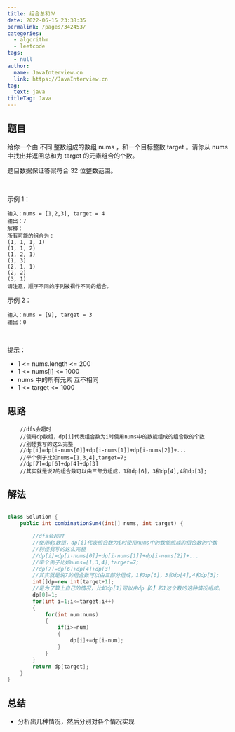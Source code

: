 ```yaml
---
title: 组合总和Ⅳ
date: 2022-06-15 23:38:35
permalink: /pages/342453/
categories: 
  - algorithm
  - leetcode
tags: 
  - null
author: 
  name: JavaInterview.cn
  link: https://JavaInterview.cn
tag: 
  text: java
titleTag: Java
---
```



## 题目
给你一个由 不同 整数组成的数组 nums ，和一个目标整数 target 。请你从 nums 中找出并返回总和为 target 的元素组合的个数。

题目数据保证答案符合 32 位整数范围。

 

示例 1：

    输入：nums = [1,2,3], target = 4
    输出：7
    解释：
    所有可能的组合为：
    (1, 1, 1, 1)
    (1, 1, 2)
    (1, 2, 1)
    (1, 3)
    (2, 1, 1)
    (2, 2)
    (3, 1)
    请注意，顺序不同的序列被视作不同的组合。
示例 2：

    输入：nums = [9], target = 3
    输出：0
 

提示：

- 1 <= nums.length <= 200
- 1 <= nums[i] <= 1000
- nums 中的所有元素 互不相同
- 1 <= target <= 1000

## 思路

        //dfs会超时
        //使用dp数组，dp[i]代表组合数为i时使用nums中的数能组成的组合数的个数
        //别怪我写的这么完整
        //dp[i]=dp[i-nums[0]]+dp[i-nums[1]]+dp[i-nums[2]]+...
        //举个例子比如nums=[1,3,4],target=7;
        //dp[7]=dp[6]+dp[4]+dp[3]
        //其实就是说7的组合数可以由三部分组成，1和dp[6]，3和dp[4],4和dp[3];


## 解法
```java

class Solution {
    public int combinationSum4(int[] nums, int target) {

        //dfs会超时
        //使用dp数组，dp[i]代表组合数为i时使用nums中的数能组成的组合数的个数
        //别怪我写的这么完整
        //dp[i]=dp[i-nums[0]]+dp[i-nums[1]]+dp[i-nums[2]]+...
        //举个例子比如nums=[1,3,4],target=7;
        //dp[7]=dp[6]+dp[4]+dp[3]
        //其实就是说7的组合数可以由三部分组成，1和dp[6]，3和dp[4],4和dp[3];
        int[]dp=new int[target+1];
        //是为了算上自己的情况，比如dp[1]可以由dp【0】和1这个数的这种情况组成。
        dp[0]=1;
        for(int i=1;i<=target;i++)
        {
            for(int num:nums)
            {
                if(i>=num)
                {
                    dp[i]+=dp[i-num];
                }
            }
        }
        return dp[target];
    }
}

```

## 总结

- 分析出几种情况，然后分别对各个情况实现 
